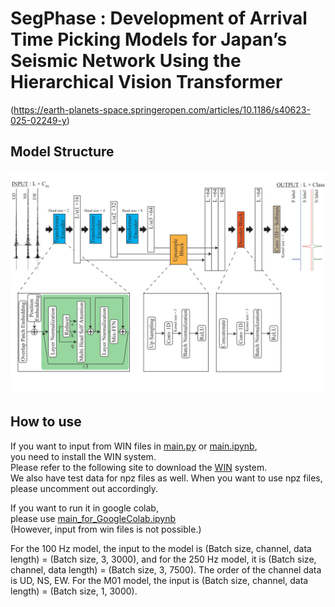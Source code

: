 # SegPhase : Development of Arrival Time Picking Models for Japan’s Seismic Network Using the Hierarchical Vision Transformer  
(https://earth-planets-space.springeropen.com/articles/10.1186/s40623-025-02249-y)
## Model Structure  
![Test Image 1](/images/SegPhase-1.png)　　
## How to use  
If you want to input from WIN files in [main.py](/main.py) or [main.ipynb](/main.ipynb),  
you need to install the WIN system.  
Please refer to the following site to download the [WIN](https://wwweic.eri.u-tokyo.ac.jp/WIN/Eindex.html) system.  
We also have test data for npz files as well. When you want to use npz files, please uncomment out accordingly.
  
If you want to run it in google colab,  
please use [main_for_GoogleColab.ipynb](/main_for_GoogleColab.ipynb)  
(However, input from win files is not possible.)

For the 100 Hz model, the input to the model is (Batch size, channel, data length) = (Batch size, 3, 3000), and for the 250 Hz model, it is (Batch size, channel, data length) = (Batch size, 3, 7500). The order of the channel data is UD, NS, EW. For the M01 model, the input is (Batch size, channel, data length) = (Batch size, 1, 3000).
